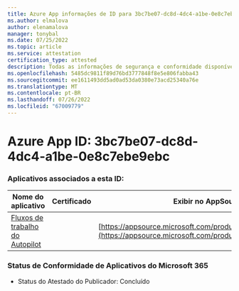 ```yaml
---
title: Azure App informações de ID para 3bc7be07-dc8d-4dc4-a1be-0e8c7ebe9ebc
ms.author: elmalova
author: elenamalova
manager: tonybal
ms.date: 07/25/2022
ms.topic: article
ms.service: attestation
certification_type: attested
description: Todas as informações de segurança e conformidade disponíveis para 3bc7be07-dc8d-4dc4-a1be-0e8c7ebe9ebc.
ms.openlocfilehash: 5485dc9811f89d76bd3777848f8e5e806fabba43
ms.sourcegitcommit: ee1611493dd5ad0ad53da0380e73acd25340a76e
ms.translationtype: MT
ms.contentlocale: pt-BR
ms.lasthandoff: 07/26/2022
ms.locfileid: "67009779"
---
```

# <a name="azure-app-id-3bc7be07-dc8d-4dc4-a1be-0e8c7ebe9ebc"></a>Azure App ID: 3bc7be07-dc8d-4dc4-a1be-0e8c7ebe9ebc


### <a name="apps-associated-with-this-id"></a>Aplicativos associados a esta ID:
| **Nome do aplicativo** | **Certificado** | **Exibir no AppSource** |
|--------------|---------------|-----------------------|
| [Fluxos de trabalho do Autopilot](../forward/WA200003745.md) |  | [https://appsource.microsoft.com/product/office/WA200003745](https://appsource.microsoft.com/product/office/WA200003745) |

### <a name="microsoft-365-app-compliance-status"></a>Status de Conformidade de Aplicativos do Microsoft 365
- Status do Atestado do Publicador: Concluído
